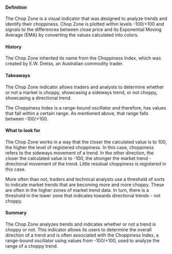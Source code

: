 #### Definition

The Chop Zone is a visual indicator that was designed to analyze trends and identify their choppiness. Chop Zone is plotted within levels -100/+100 and signals to the differences between close price and its Exponential Moving Average (EMA) by converting the values calculated into colors. 

#### History 

The Chop Zone inherited its name from the Choppiness Index, which was created by E.W. Dreiss, an Australian commodity trader.

#### Takeaways

The Chop Zone indicator allows traders and analysts to determine whether or not a market is choppy, showcasing a sideways trend, or not choppy, showcasing a directional trend. 

The Choppiness Index is a range-bound oscillator and therefore, has values that fall within a certain range. As mentioned above, that range falls between -100/+100.

#### What to look for

The Chop Zone works in a way that the closer the calculated value is to 100, the higher the level of registered choppiness. In this case, choppiness refers to the sideways movement of a trend. In the other direction, the closer the calculated value is to -100, the stronger the market trend - directional movement of the trend. Little residual choppiness is registered in this case.

More often than not, traders and technical analysts use a threshold of sorts to indicate market trends that are becoming more and more choppy. These are often in the higher zones of market trend data. In turn, there is a threshold in the lower zone that indicates towards directional trends - not choppy.

#### Summary

The Chop Zone analyzes trends and indicates whether or not a trend is choppy or not. This indicator allows its users to determine the overall direction of a trend and is often associated with the Choppiness Index, a range-bound oscillator using values from -100/+100, used to analyze the range of a choppy trend.
